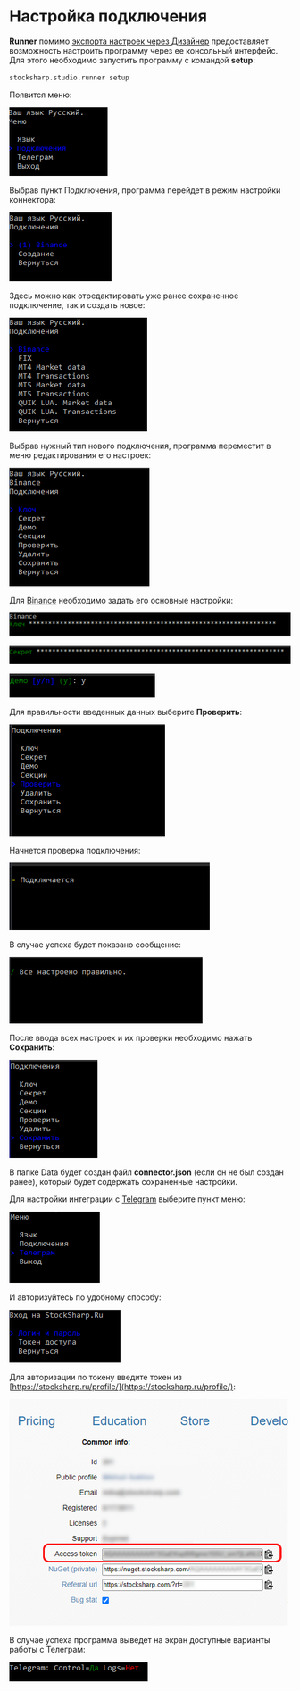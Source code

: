 # Настройка подключения

**Runner** помимо [экспорта настроек через Дизайнер](export_from_designer.md) предоставляет возможность настроить программу через ее консольный интерфейс. Для этого необходимо запустить программу с командой **setup**:

```cmd
stocksharp.studio.runner setup
```

Появится меню:

![runner_setup_1](../../images/runner_setup_1.png)

Выбрав пункт Подключения, программа перейдет в режим настройки коннектора:

![runner_setup_2](../../images/runner_setup_2.png)

Здесь можно как отредактировать уже ранее сохраненное подключение, так и создать новое:

![runner_setup_3](../../images/runner_setup_3.png)

Выбрав нужный тип нового подключения, программа переместит в меню редактирования его настроек:

![runner_setup_4](../../images/runner_setup_4.png)

Для [Binance](../api/connectors/crypto_exchanges/binance.md) необходимо задать его основные настройки:

![runner_setup_5](../../images/runner_setup_5.png)

![runner_setup_6](../../images/runner_setup_6.png)

![runner_setup_7](../../images/runner_setup_7.png)

Для правильности введенных данных выберите **Проверить**:

![runner_setup_8](../../images/runner_setup_8.png)

Начнется проверка подключения:

![runner_setup_9](../../images/runner_setup_9.png)

В случае успеха будет показано сообщение:

![runner_setup_10](../../images/runner_setup_10.png)

После ввода всех настроек и их проверки необходимо нажать **Сохранить**:

![runner_setup_11](../../images/runner_setup_11.png)

В папке Data будет создан файл **connector.json** (если он не был создан ранее), который будет содержать сохраненные настройки.

Для настройки интеграции с [Telegram](../telegram_services.md) выберите пункт меню:

![runner_telegram_1](../../images/runner_telegram_1.png)

И авторизуйтесь по удобному способу:

![runner_telegram_2](../../images/runner_telegram_2.png)

Для авторизации по токену введите токен из [https://stocksharp.ru/profile/](https://stocksharp.ru/profile/):

![Profile](../../images/profile.png)

В случае успеха программа выведет на экран доступные варианты работы с Телеграм:

![runner_telegram_3](../../images/runner_telegram_3.png)